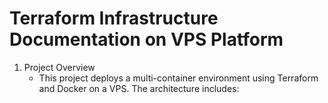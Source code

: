 # Terraform Infrastructure Documentation on VPS Platform
1.	Project Overview
    * This project deploys a multi-container environment using Terraform and Docker on a VPS. The architecture includes: